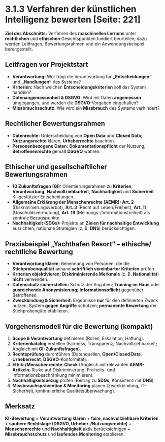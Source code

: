 # 3.1.3 Verfahren der künstlichen Intelligenz bewerten [Seite: 221]

**Ziel des Abschnitts:** Verfahren des **maschinellen Lernens** unter **rechtlichen** und **ethischen** Gesichtspunkten fundiert beurteilen; dazu werden Leitfragen, Bewertungsrahmen und ein Anwendungsbeispiel bereitgestellt. 

## Leitfragen vor Projektstart

* **Verantwortung:** Wer trägt die Verantwortung für **„Entscheidungen“** und **„Handlungen“** des Systems?
* **Kriterien:** Nach welchen **Entscheidungskriterien** soll das System handeln?
* **Datenangemessenheit & **DSGVO****: Wird mit Daten **angemessen** umgegangen, und werden die **DSGVO**-Vorgaben eingehalten?
* **Missbrauchsschutz:** Wie wird ein **Missbrauch** des Systems verhindert? 

## Rechtlicher Bewertungsrahmen

* **Datenrechte:** Unterscheidung von **Open Data** und **Closed Data**; **Nutzungsrechte** klären, **Urheberrechte** beachten.
* **Personenbezogene Daten:** **Dokumentationspflicht** der Nutzung; **Betroffenenrechte** gemäß **DSGVO** wahren. 

## Ethischer und gesellschaftlicher Bewertungsrahmen

* **10 Zukunftsfragen (GI):** Orientierungsrahmen zu **Kriterien**, **Verantwortung**, **Nachvollziehbarkeit**, **Nachhaltigkeit** und **Sicherheit** KI-gestützter Entscheidungen. 
* **Allgemeine Erklärung der Menschenrechte (AEMR):**
  **Art. 2** (Diskriminierungsverbot), **Art. 3** (Recht auf Leben/Freiheit), **Art. 11** (Unschuldsvermutung), **Art. 19** (Meinungs-/Informationsfreiheit) als zentrale Bezugspunkte. 
* **Nachhaltigkeit (SDGs):** Projekte an **Zielen für nachhaltige Entwicklung** ausrichten; nationale Strategien (z. B. **DNS**) berücksichtigen. 

## Praxisbeispiel „Yachthafen Resort“ – ethische/ rechtliche Bewertung

* **Verantwortung klären:** Benennung von Personen, die die **Stichprobenqualität** anhand **schriftlich vereinbarter Kriterien** prüfen.
* **Kriterien objektivieren:** **Diskriminierende Merkmale** (z. B. **Nationalität**) **nicht** verwenden.
* **Datenschutz sicherstellen:** Schutz der Angaben; **Training im Haus** oder **ausreichende Anonymisierung**; **Informationspflicht** gegenüber Betroffenen.
* **Zweckbindung & Sicherheit:** Ergebnisse **nur** für den definierten Zweck nutzen; System **gegen Angriffe** schützen; **permanente Bewertung** der Stichprobengüte etablieren. 

## Vorgehensmodell für die Bewertung (kompakt)

1. **Scope & Verantwortung** definieren (Rollen, Eskalation, Haftung). 
2. **Kriterienkatalog** erstellen (Fairness, Transparenz, Nachvollziehbarkeit; Abgleich mit **GI-Zukunftsfragen**). 
3. **Rechtsprüfung** durchführen (Datenquellen, **Open/Closed Data**, **Urheberrecht**, **DSGVO**-Konformität). 
4. **Ethik-/Menschenrechte-Check** (Abgleich mit relevanten **AEMR-Artikeln**; Risiko auf Diskriminierung, Freiheits- und Informationsbeschränkung minimieren). 
5. **Nachhaltigkeitsbezug** prüfen (Beitrag zu **SDGs**, Konsistenz mit **DNS**). 
6. **Missbrauchsprävention & Monitoring** planen (Zweckbindung, IT-Sicherheit, kontinuierliche Qualitätsüberwachung). 

## Merksatz

**KI-Bewertung** = **Verantwortung klären** + **faire, nachvollziehbare Kriterien** + **saubere Rechtslage (DSGVO, Urheber-/Nutzungsrechte)** + **Menschenrechte** und **Nachhaltigkeit** aktiv berücksichtigen + **Missbrauchsschutz** und **laufendes Monitoring** etablieren.
